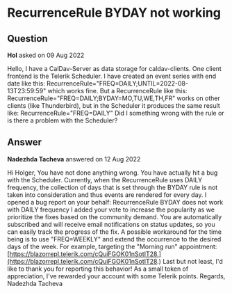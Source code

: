 # RecurrenceRule BYDAY not working

## Question

**Hol** asked on 09 Aug 2022

Hello, I have a CalDav-Server as data storage for caldav-clients. One client frontend is the Telerik Scheduler. I have created an event series with end date like this: RecurrenceRule="FREQ=DAILY;UNTIL=2022-08-13T23:59:59" which works fine. But a RecurrenceRule like this: RecurrenceRule="FREQ=DAILY;BYDAY=MO,TU,WE,TH,FR" works on other clients (like Thunderbird), but in the Scheduler it produces the same result like: RecurrenceRule="FREQ=DAILY" Did I something wrong with the rule or is there a problem with the Scheduler?

## Answer

**Nadezhda Tacheva** answered on 12 Aug 2022

Hi Holger, You have not done anything wrong. You have actually hit a bug with the Scheduler. Currently, when the RecurrenceRule uses DAILY frequency, the collection of days that is set through the BYDAY rule is not taken into consideration and thus events are rendered for every day. I opened a bug report on your behalf: RecurrenceRule BYDAY does not work with DAILY frequency I added your vote to increase the popularity as we prioritize the fixes based on the community demand. You are automatically subscribed and will receive email notifications on status updates, so you can easily track the progress of the fix. A possible workaround for the time being is to use "FREQ=WEEKLY" and extend the occurrence to the desired days of the week. For example, targeting the "Morning run" appointment: [https://blazorrepl.telerik.com/cQuiFGOK01nSotIT28.](https://blazorrepl.telerik.com/cQuiFGOK01nSotIT28.) Last but not least, I'd like to thank you for reporting this behavior! As a small token of appreciation, I've rewarded your account with some Telerik points. Regards, Nadezhda Tacheva
